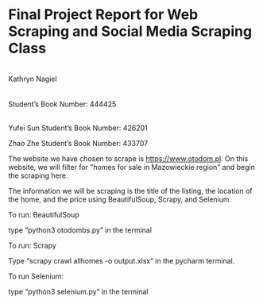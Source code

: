 
# Final Project Report for Web Scraping and Social Media Scraping Class

</br> Kathryn Nagiel </br> </br>
</br> Student’s Book Number: 444425 </br></br>

Yufei Sun
Student’s Book Number: 426201

Zhao Zhe
Student’s Book Number: 433707


The website we have chosen to scrape is https://www.otodom.pl. On this website, we will filter for "homes for sale in Mazowieckie region" and begin the scraping here. 

The information we will be scraping is the title of the listing, the location of the home, and the price using BeautifulSoup, Scrapy, and Selenium.


To run: BeautifulSoup

type “python3 otodombs.py” in the terminal


To run: Scrapy

Type “scrapy crawl allhomes -o output.xlsx” in the pycharm terminal.


To run Selenium:

type “python3 selenium.py” in the terminal
 
